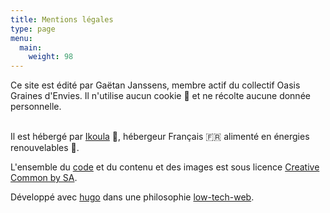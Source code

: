 ```yaml
---
title: Mentions légales
type: page
menu:
  main:
    weight: 98
---
```


Ce site est édité par Ga&euml;tan Janssens, membre actif du collectif Oasis Graines d'Envies.
Il n'utilise aucun cookie :cookie: et ne récolte aucune donnée personnelle.
<br>
<br>

Il est hébergé par [Ikoula](https://www.ikoula.com/fr/hebergement-web) :tropical_fish:, 
hébergeur Français :fr: alimenté en énergies renouvelables :leaves:.


L'ensemble du [code](https://github.com/oasisgrainesdenvies/website) et du contenu et des images est sous licence [Creative Common by SA](https://creativecommons.org/licenses/by-sa/2.0/deed.fr).


Développé avec [hugo](https://gohugo.io/) dans une philosophie [low-tech-web](https://lowtechweb.com/).